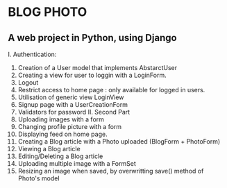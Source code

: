 # BLOG PHOTO #
## A web project in Python, using Django ##

I. Authentication:
  1. Creation of a User model that implements AbstarctUser
  2. Creating a view for user to loggin with a LoginForm.
  3. Logout
  4. Restrict access to home page : only available for logged in users.
  5. Utilisation of generic view LoginView
  6. Signup page with a UserCreationForm
  7. Validators for password
II. Second Part
  1. Uploading images with a form
  2. Changing profile picture with a form
  3. Displaying feed on home page.
  4. Creating a Blog article with a Photo uploaded (BlogForm + PhotoForm)
  5. Viewing a Blog article
  6. Editing/Deleting a Blog article
  7. Uploading multiple image with a FormSet
  8. Resizing an image when saved, by overwritting save() method of Photo's model
 

